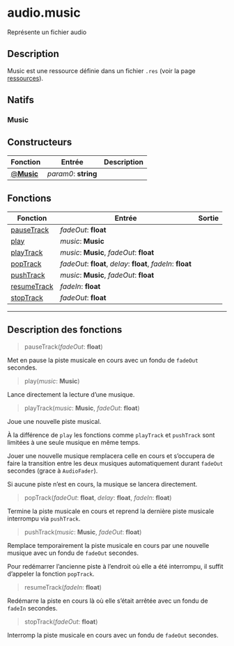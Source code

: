 # audio.music

Représente un fichier audio
## Description
Music est une ressource définie dans un fichier `.res` (voir la page [ressources](/resources#Music)).

## Natifs
### Music
## Constructeurs
|Fonction|Entrée|Description|
|-|-|-|
|[@**Music**](#ctor_0)| *param0*: **string**||
## Fonctions
|Fonction|Entrée|Sortie|
|-|-|-|
|[pauseTrack](#func_0)|*fadeOut*: **float**||
|[play](#func_1)|*music*: **Music**||
|[playTrack](#func_2)|*music*: **Music**, *fadeOut*: **float**||
|[popTrack](#func_3)|*fadeOut*: **float**, *delay*: **float**, *fadeIn*: **float**||
|[pushTrack](#func_4)|*music*: **Music**, *fadeOut*: **float**||
|[resumeTrack](#func_5)|*fadeIn*: **float**||
|[stopTrack](#func_6)|*fadeOut*: **float**||


***
## Description des fonctions

<a id="func_0"></a>
> pauseTrack(*fadeOut*: **float**)

Met en pause la piste musicale en cours avec un fondu de `fadeOut` secondes.

<a id="func_1"></a>
> play(*music*: **Music**)

Lance directement la lecture d’une musique.

<a id="func_2"></a>
> playTrack(*music*: **Music**, *fadeOut*: **float**)

Joue une nouvelle piste musical.

À la différence de `play` les fonctions comme `playTrack` et `pushTrack` sont limitées à une seule musique en même temps.

Jouer une nouvelle musique remplacera celle en cours et s’occupera de faire la transition entre les deux musiques automatiquement durant `fadeOut` secondes (grace à `AudioFader`).

Si aucune piste n’est en cours, la musique se lancera directement.

<a id="func_3"></a>
> popTrack(*fadeOut*: **float**, *delay*: **float**, *fadeIn*: **float**)

Termine la piste musicale en cours et reprend la dernière piste musicale interrompu via `pushTrack`.

<a id="func_4"></a>
> pushTrack(*music*: **Music**, *fadeOut*: **float**)

Remplace temporairement la piste musicale en cours par une nouvelle musique avec un fondu de `fadeOut` secondes.

Pour redémarrer l’ancienne piste à l’endroit où elle a été interrompu, il suffit d’appeler la fonction `popTrack`.

<a id="func_5"></a>
> resumeTrack(*fadeIn*: **float**)

Redémarre la piste en cours là où elle s’était arrêtée avec un fondu de `fadeIn` secondes.

<a id="func_6"></a>
> stopTrack(*fadeOut*: **float**)

Interromp la piste musicale en cours avec un fondu de `fadeOut` secondes.

